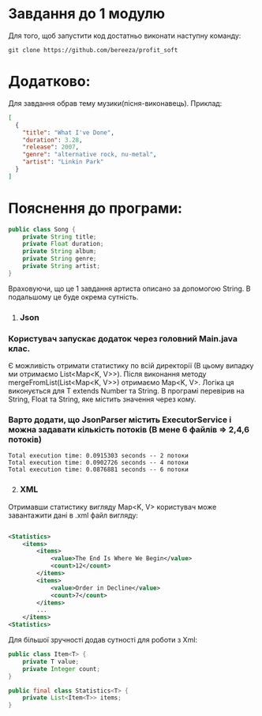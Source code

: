 # Завдання до 1 модулю

Для того, щоб запустити код достатньо виконати наступну команду:

``git clone https://github.com/bereeza/profit_soft``

# Додатково:

Для завдання обрав тему музики(пісня-виконавець). Приклад:

```json
[
  {
    "title": "What I've Done",
    "duration": 3.28,
    "release": 2007,
    "genre": "alternative rock, nu-metal",
    "artist": "Linkin Park"
  }
]
```

# Пояснення до програми:

```java
public class Song {
    private String title;
    private Float duration;
    private String album;
    private String genre;
    private String artist;
}
```
Враховуючи, що це 1 завдання артиста описано за допомогою String. В подальшому це буде окрема сутність.
1) ### Json

### Користувач запускає додаток через головний Main.java клас.

Є можливість отримати статистику по всій директорії (В цьому випадку ми отримаємо List<Map<K, V>>).
Після виконання методу mergeFromList(List<Map<K, V>>) отримаємо Map<K, V>. Логіка ця виконується для T extends Number та String.
В програмі перевірив на String, Float та String, яке містить значення через кому.

### Варто додати, що JsonParser містить ExecutorService і можна задавати кількість потоків (В мене 6 файлів => 2,4,6 потоків)
```
Total execution time: 0.0915303 seconds -- 2 потоки
Total execution time: 0.0902726 seconds -- 4 потоки
Total execution time: 0.0876881 seconds -- 6 потоки
```

2) ### XML

Отримавши статистику вигляду Map<K, V> користувач може завантажити дані в .xml файл вигляду:

```xml

<Statistics>
    <items>
        <items>
            <value>The End Is Where We Begin</value>
            <count>12</count>
        </items>
        <items>
            <value>Order in Decline</value>
            <count>7</count>
        </items>
        ...
    </items>
<Statistics>
```

Для більшої зручності додав сутності для роботи з Xml:
```java
public class Item<T> {
    private T value;
    private Integer count;
}
```

```java
public final class Statistics<T> {
    private List<Item<T>> items;
}
```
